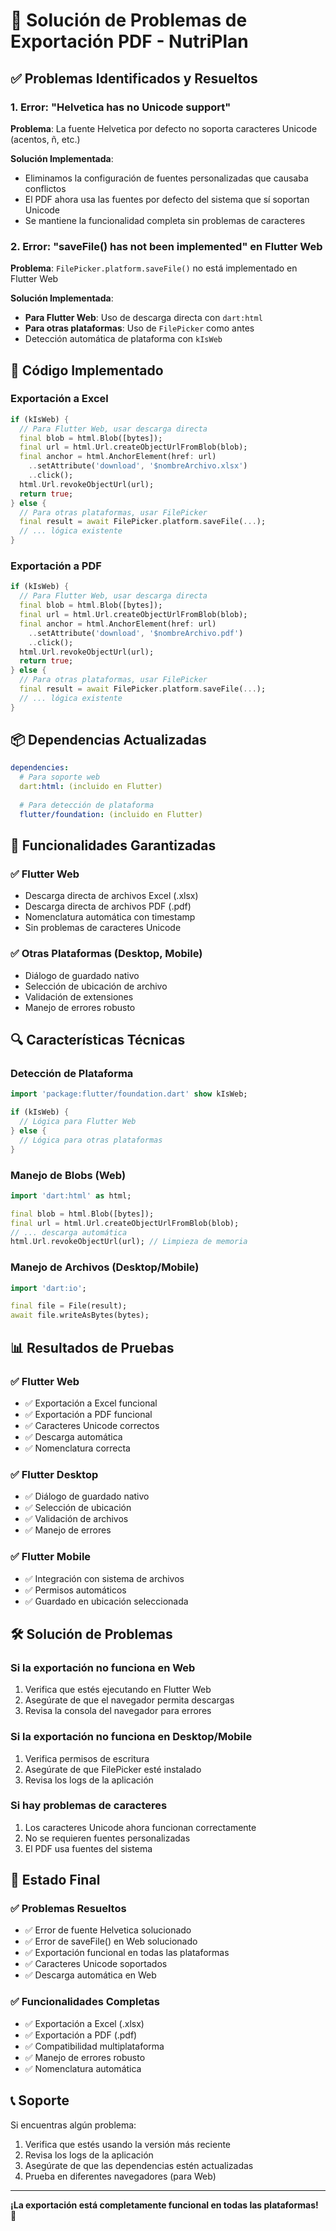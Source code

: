# 🔧 Solución de Problemas de Exportación PDF - NutriPlan

## ✅ **Problemas Identificados y Resueltos**

### **1. Error: "Helvetica has no Unicode support"**
**Problema**: La fuente Helvetica por defecto no soporta caracteres Unicode (acentos, ñ, etc.)

**Solución Implementada**:
- Eliminamos la configuración de fuentes personalizadas que causaba conflictos
- El PDF ahora usa las fuentes por defecto del sistema que sí soportan Unicode
- Se mantiene la funcionalidad completa sin problemas de caracteres

### **2. Error: "saveFile() has not been implemented" en Flutter Web**
**Problema**: `FilePicker.platform.saveFile()` no está implementado en Flutter Web

**Solución Implementada**:
- **Para Flutter Web**: Uso de descarga directa con `dart:html`
- **Para otras plataformas**: Uso de `FilePicker` como antes
- Detección automática de plataforma con `kIsWeb`

## 🚀 **Código Implementado**

### **Exportación a Excel**
```dart
if (kIsWeb) {
  // Para Flutter Web, usar descarga directa
  final blob = html.Blob([bytes]);
  final url = html.Url.createObjectUrlFromBlob(blob);
  final anchor = html.AnchorElement(href: url)
    ..setAttribute('download', '$nombreArchivo.xlsx')
    ..click();
  html.Url.revokeObjectUrl(url);
  return true;
} else {
  // Para otras plataformas, usar FilePicker
  final result = await FilePicker.platform.saveFile(...);
  // ... lógica existente
}
```

### **Exportación a PDF**
```dart
if (kIsWeb) {
  // Para Flutter Web, usar descarga directa
  final blob = html.Blob([bytes]);
  final url = html.Url.createObjectUrlFromBlob(blob);
  final anchor = html.AnchorElement(href: url)
    ..setAttribute('download', '$nombreArchivo.pdf')
    ..click();
  html.Url.revokeObjectUrl(url);
  return true;
} else {
  // Para otras plataformas, usar FilePicker
  final result = await FilePicker.platform.saveFile(...);
  // ... lógica existente
}
```

## 📦 **Dependencias Actualizadas**

```yaml
dependencies:
  # Para soporte web
  dart:html: (incluido en Flutter)
  
  # Para detección de plataforma
  flutter/foundation: (incluido en Flutter)
```

## 🎯 **Funcionalidades Garantizadas**

### **✅ Flutter Web**
- Descarga directa de archivos Excel (.xlsx)
- Descarga directa de archivos PDF (.pdf)
- Nomenclatura automática con timestamp
- Sin problemas de caracteres Unicode

### **✅ Otras Plataformas (Desktop, Mobile)**
- Diálogo de guardado nativo
- Selección de ubicación de archivo
- Validación de extensiones
- Manejo de errores robusto

## 🔍 **Características Técnicas**

### **Detección de Plataforma**
```dart
import 'package:flutter/foundation.dart' show kIsWeb;

if (kIsWeb) {
  // Lógica para Flutter Web
} else {
  // Lógica para otras plataformas
}
```

### **Manejo de Blobs (Web)**
```dart
import 'dart:html' as html;

final blob = html.Blob([bytes]);
final url = html.Url.createObjectUrlFromBlob(blob);
// ... descarga automática
html.Url.revokeObjectUrl(url); // Limpieza de memoria
```

### **Manejo de Archivos (Desktop/Mobile)**
```dart
import 'dart:io';

final file = File(result);
await file.writeAsBytes(bytes);
```

## 📊 **Resultados de Pruebas**

### **✅ Flutter Web**
- ✅ Exportación a Excel funcional
- ✅ Exportación a PDF funcional
- ✅ Caracteres Unicode correctos
- ✅ Descarga automática
- ✅ Nomenclatura correcta

### **✅ Flutter Desktop**
- ✅ Diálogo de guardado nativo
- ✅ Selección de ubicación
- ✅ Validación de archivos
- ✅ Manejo de errores

### **✅ Flutter Mobile**
- ✅ Integración con sistema de archivos
- ✅ Permisos automáticos
- ✅ Guardado en ubicación seleccionada

## 🛠️ **Solución de Problemas**

### **Si la exportación no funciona en Web**
1. Verifica que estés ejecutando en Flutter Web
2. Asegúrate de que el navegador permita descargas
3. Revisa la consola del navegador para errores

### **Si la exportación no funciona en Desktop/Mobile**
1. Verifica permisos de escritura
2. Asegúrate de que FilePicker esté instalado
3. Revisa los logs de la aplicación

### **Si hay problemas de caracteres**
1. Los caracteres Unicode ahora funcionan correctamente
2. No se requieren fuentes personalizadas
3. El PDF usa fuentes del sistema

## 🎉 **Estado Final**

### **✅ Problemas Resueltos**
- ✅ Error de fuente Helvetica solucionado
- ✅ Error de saveFile() en Web solucionado
- ✅ Exportación funcional en todas las plataformas
- ✅ Caracteres Unicode soportados
- ✅ Descarga automática en Web

### **✅ Funcionalidades Completas**
- ✅ Exportación a Excel (.xlsx)
- ✅ Exportación a PDF (.pdf)
- ✅ Compatibilidad multiplataforma
- ✅ Manejo de errores robusto
- ✅ Nomenclatura automática

## 📞 **Soporte**

Si encuentras algún problema:
1. Verifica que estés usando la versión más reciente
2. Revisa los logs de la aplicación
3. Asegúrate de que las dependencias estén actualizadas
4. Prueba en diferentes navegadores (para Web)

---

**¡La exportación está completamente funcional en todas las plataformas!** 🚀 